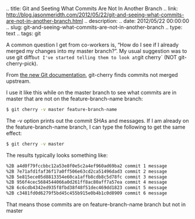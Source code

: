 .. title:  Git and Seeting What Commits Are Not In Another Branch
.. link: http://blog.jasonmeridth.com/2012/05/22/git-and-seeing-what-commits-are-not-in-another-branch.html 
.. description: 
.. date: 2012/05/22 00:00:00
.. slug: git-and-seeing-what-commits-are-not-in-another-branch
.. type: text
.. tags: git 

A common question I get from co-workers is, “How do I see if I already merged my changes into my master branch?”. My usual suggestion was to use git diff`but I've started telling them to look at`git cherry` (NOT git-cherry-pick).

From [the new Git documentation][1], git-cherry finds commits not merged upstream.

I use it like this while on the master branch to see what commits are in master that are not on the feature-branch-name branch:

```bash
$ git cherry -v master feature-branch-name
```

The -v option prints out the commit SHAs and messages. If I am already on the feature-branch-name branch, I can type the following to get the same effect:

```bash
$ git cherry -v master
```

The results typically looks something like:

```bash
%2B a4d0f79fccbbc12a53e8f0e5c2a4ef960ad69ba2 commit 1 message
%2B 7e71afd1faf36f17a0ff506e63cd2ca51496dad3 commit 2 message
%2B 5e815ece05d8813354e60ca1affb8cdb8c5d78fc commit 3 message
%2B 956f4cec5684544066a0d261ff8ac80aff7a57ea commit 4 message
%2B 6c6cdb4342ed935f8fbd38f48f51dec469dd1823 commit 5 message
%2B c3481fd0d6279f5bd45c455b915e0b4b1c0d8909 commit 6 message
```

That means those commits are on feature-branch-name branch but not in master

   [1]: http://git-scm.com/docs/git-cherry
  
